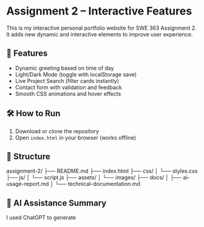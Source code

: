 # Assignment 2 – Interactive Features  
This is my interactive personal portfolio website for SWE 363 Assignment 2.  
It adds new dynamic and interactive elements to improve user experience.

## 🧩 Features
- Dynamic greeting based on time of day  
- Light/Dark Mode (toggle with localStorage save)  
- Live Project Search (filter cards instantly)  
- Contact form with validation and feedback  
- Smooth CSS animations and hover effects  

## 🛠️ How to Run
1. Download or clone the repository  
2. Open `index.html` in your browser (works offline)  

## 📁 Structure
assignment-2/
├── README.md
├── index.html
├── css/
│   └── styles.css
├── js/
│   └── script.js
├── assets/
│   └── images/
├── docs/
│   ├── ai-usage-report.md
│   └── technical-documentation.md

## 🤖 AI Assistance Summary
I used ChatGPT to generate
